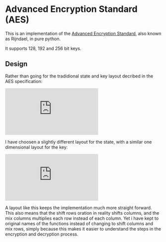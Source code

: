 Advanced Encryption Standard (AES)
=================================

This is an implementation of the [Advanced Encryption
Standard](https://en.wikipedia.org/wiki/Advanced_Encryption_Standard), also known as
Rijndael, in pure python.

It supports 128, 192 and 256 bit keys.


Design
------

Rather than going for the tradidional state and key layout decribed in
the AES specification:

![equation](http://www.sciweavers.org/tex2img.php?eq=%5Cmathbf%7BS%7D%20%3D%20%5Cleft%5B%5Cbegin%7Barray%7D%0A%7Bllll%7D%0Ab_%7B0%7D%20%20%26%20b_%7B4%7D%20%20%26%20b_%7B8%7D%20%20%26%20b_%7B12%7D%5C%5C%0Ab_%7B1%7D%20%20%26%20b_%7B5%7D%20%20%26%20b_%7B9%7D%20%20%26%20b_%7B13%7D%5C%5C%0Ab_%7B2%7D%20%20%26%20b_%7B6%7D%20%20%26%20b_%7B10%7D%20%26%20b_%7B14%7D%5C%5C%0Ab_%7B3%7D%20%26%20b_%7B7%7D%20%26%20b_%7B11%7D%20%26%20b_%7B15%7D%0A%5Cend%7Barray%7D%5Cright%5D%0A&bc=White&fc=Black&im=jpg&fs=12&ff=modern&edit=0)

I have choosen a slightly different layout for the state, with a similar one dimensional layout for the key:

![equation](http://www.sciweavers.org/tex2img.php?eq=%5Cmathbf%7BS%7D%20%3D%20%5Cleft%5B%5Cbegin%7Barray%7D%0A%7Bllll%7D%0Ab_%7B0%7D%20%20%26%20b_%7B1%7D%20%20%26%20b_%7B2%7D%20%20%26%20b_%7B3%7D%5C%5C%0Ab_%7B4%7D%20%20%26%20b_%7B5%7D%20%20%26%20b_%7B6%7D%20%20%26%20b_%7B7%7D%5C%5C%0Ab_%7B8%7D%20%20%26%20b_%7B9%7D%20%20%26%20b_%7B10%7D%20%26%20b_%7B11%7D%5C%5C%0Ab_%7B12%7D%20%26%20b_%7B13%7D%20%26%20b_%7B14%7D%20%26%20b_%7B15%7D%0A%5Cend%7Barray%7D%5Cright%5D%0A%5Cmathbf%7BK%7D%20%3D%20%5Cleft%5B%5Cbegin%7Barray%7D%7Blll%7D%0Ab_%7B0%7D%20%20%26%20%20%5Ccdots%20%20%26%20b_%7Bn%7D%0A%5Cend%7Barray%7D%5Cright%5D&bc=White&fc=Black&im=jpg&fs=12&ff=modern&edit=0)

A layout like this keeps the implementation much more straight forward.
This also means that the shift rows oration in reality shifts columns, and the
mix columns multiplies each row instead of each column. Yet i have kept to
original names of the functions instead of changing to shift columns and mix
rows, simply because this makes it easier to understand the steps in the
encryption and decryption process.


